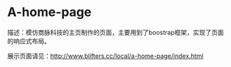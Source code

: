 # A-home-page
描述：模仿商脉科技的主页制作的页面，主要用到了boostrap框架，实现了页面的响应式布局。

展示页面请见：http://www.blifters.cc/local/a-home-page/index.html
